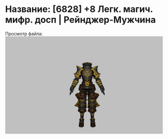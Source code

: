 # Название: [6828] +8 Легк. магич. мифр. досп | Рейнджер-Мужчина

Просмотр файла:
![p020023.png](p020023.png)
